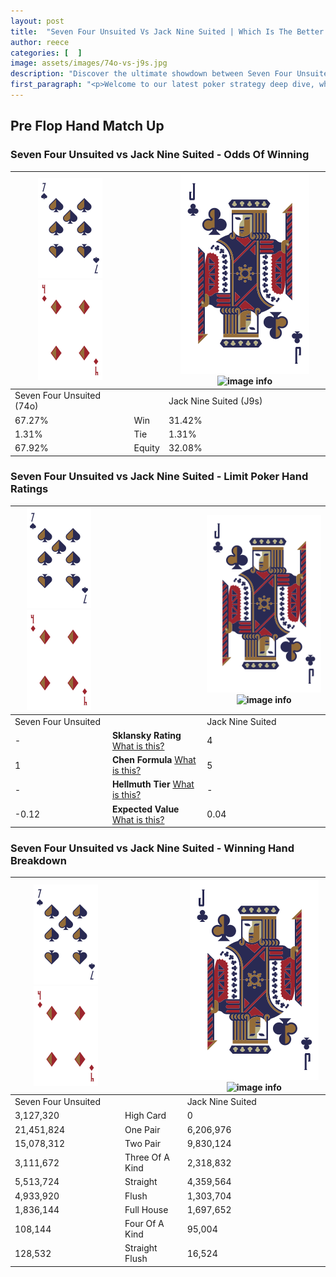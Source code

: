 ```yaml
---
layout: post
title:  "Seven Four Unsuited Vs Jack Nine Suited | Which Is The Better Hand In Poker? A Complete Guide"
author: reece
categories: [  ]
image: assets/images/74o-vs-j9s.jpg
description: "Discover the ultimate showdown between Seven Four Unsuited and Jack Nine Suited in poker! Uncover the odds, strategies, and scenarios where one hand triumphs over the other. Get ready to up your poker game with this thrilling analysis."
first_paragraph: "<p>Welcome to our latest poker strategy deep dive, where we're pitting two distinct hands against each other in a high-stakes showdown: Seven Four Unsuited vs Jack Nine Suited.</p><p>In the dynamic world of poker, every decision counts, and knowing which hand holds the upper hand is key to your success at the table.</p><p>In this article, we'll dissect these two hands, explore the scenarios where one dominates the other, and equip you with the knowledge to make strategic choices that can tip the odds in your favor.</p><p>Get ready to unravel the intriguing dynamics of these poker hands and elevate your game to new heights.</p>"
---
```




[comment]: # (sp0)

## Pre Flop Hand Match Up

<div class="table hand-ratings" markdown="1"> 



### Seven Four Unsuited vs Jack Nine Suited - Odds Of Winning


    
| ![image info](assets/images/hand1/7.png) ![image info](assets/images/hand1/4o.png) |  | ![image info](assets/images/hand2/J.png) ![image info](assets/images/hand2/9s.png) |
| -------- | -------- | -------- |
| Seven Four Unsuited (74o) |  | Jack Nine Suited (J9s) |
| 67.27% | Win | 31.42% |
| 1.31% | Tie | 1.31% |
| 67.92% | Equity | 32.08% |




[comment]: # (sp1)



### Seven Four Unsuited vs Jack Nine Suited - Limit Poker Hand Ratings


    
| ![image info](assets/images/hand1/7.png) ![image info](assets/images/hand1/4o.png) |  | ![image info](assets/images/hand2/J.png) ![image info](assets/images/hand2/9s.png) |
| -------- | -------- | -------- |
| Seven Four Unsuited |  | Jack Nine Suited |
| - | **Sklansky Rating** [What is this?](/sklansky-rating-explained) | 4 |
| 1 | **Chen Formula** [What is this?](/chen-formula-explained) | 5 |
| - | **Hellmuth Tier** [What is this?](/Hellmuth-tier-explained) | - |
| -0.12 | **Expected Value** [What is this?](/expected-value-explained) | 0.04 |




[comment]: # (sp2)



### Seven Four Unsuited vs Jack Nine Suited - Winning Hand Breakdown


    
| ![image info](assets/images/hand1/7.png) ![image info](assets/images/hand1/4o.png) |  | ![image info](assets/images/hand2/J.png) ![image info](assets/images/hand2/9s.png) |
| -------- | -------- | -------- |
| Seven Four Unsuited |  | Jack Nine Suited |
| 3,127,320 | High Card | 0 |
| 21,451,824 | One Pair | 6,206,976 |
| 15,078,312 | Two Pair | 9,830,124 |
| 3,111,672 | Three Of A Kind | 2,318,832 |
| 5,513,724 | Straight | 4,359,564 |
| 4,933,920 | Flush | 1,303,704 |
| 1,836,144 | Full House | 1,697,652 |
| 108,144 | Four Of A Kind | 95,004 |
| 128,532 | Straight Flush | 16,524 |




[comment]: # (sp3)



</div>

[comment]: # (sp4)



[comment]: # (sp5)

